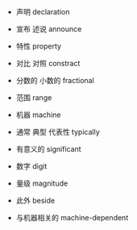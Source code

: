 - 声明
    declaration

- 宣布 述说
    announce

- 特性
    property

- 对比 对照
    constract

- 分数的 小数的
    fractional

- 范围
    range

- 机器
    machine

- 通常 典型 代表性
    typically

- 有意义的
    significant

- 数字
    digit

- 量级
    magnitude

- 此外
    beside

- 与机器相关的
    machine-dependent